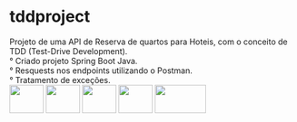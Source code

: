 # tddproject
<div>
 Projeto de uma API de Reserva de quartos para Hoteis, com o conceito de TDD (Test-Drive Development).<br>
° Criado projeto Spring Boot Java.<br>
° Resquests nos endpoints utilizando o Postman.<br>
° Tratamento de exceções.<br>
</div>
<div>
<img align="center" height="50" width="60" src="https://cdn.jsdelivr.net/gh/devicons/devicon/icons/java/java-original-wordmark.svg" />  
<img align="center" height="50" width="60" src="https://cdn.jsdelivr.net/gh/devicons/devicon/icons/spring/spring-original-wordmark.svg" />
<img align="center" height="50" width="60" src="https://cdn.jsdelivr.net/gh/devicons/devicon/icons/tomcat/tomcat-original-wordmark.svg" />
<img align="center" height="50" width="60" src="https://voyager.postman.com/logo/postman-logo-icon-orange.svg" />
<img align="center" height="50" width="90" src="https://maven.apache.org/images/maven-logo-black-on-white.png" />   
</div>
